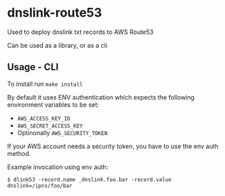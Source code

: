 # dnslink-route53

Used to deploy dnslink txt records to AWS Route53

Can be used as a library, or as a cli

## Usage - CLI

To install run `make install`

By default it uses ENV authentication which expects the following environment variables to be set:

* `AWS_ACCESS_KEY_ID`
* `AWS_SECRET_ACCESS_KEY`
* Optinonally `AWS_SECURITY_TOKEN`

If your AWS account needs a security token, you have to use the env auth method.

Example invocation using env auth:

```
$ dlink53 -record.name _dnslink.foo.bar -record.value dnslink=/ipns/foo/bar
```